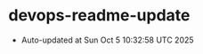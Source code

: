 # devops-readme-update
<!--START_SECTION:activity-->
- Auto-updated at Sun Oct  5 10:32:58 UTC 2025
<!--END_SECTION:activity-->
